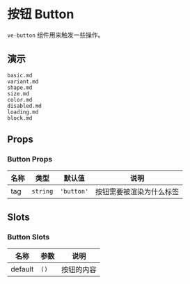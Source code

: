 # 按钮 Button

`ve-button` 组件用来触发一些操作。

## 演示

```demo
basic.md
variant.md
shape.md
size.md
color.md
disabled.md
loading.md
block.md
```

## Props

### Button Props

| 名称 | 类型 | 默认值 | 说明 |
| --- | --- | --- | --- |
| tag | `string` | `'button'` | 按钮需要被渲染为什么标签 |

## Slots

### Button Slots

| 名称    | 参数 | 说明       |
| ------- | ---- | ---------- |
| default | `()` | 按钮的内容 |
